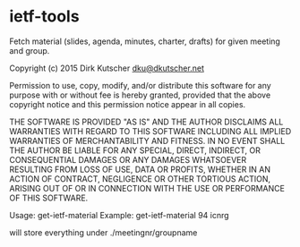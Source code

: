 # ietf-tools


Fetch material (slides, agenda, minutes, charter, drafts) for given meeting and group.

Copyright (c) 2015 Dirk Kutscher <dku@dkutscher.net>

Permission to use, copy, modify, and/or distribute this software for any
purpose with or without fee is hereby granted, provided that the above
copyright notice and this permission notice appear in all copies.

THE SOFTWARE IS PROVIDED "AS IS" AND THE AUTHOR DISCLAIMS ALL WARRANTIES WITH
REGARD TO THIS SOFTWARE INCLUDING ALL IMPLIED WARRANTIES OF MERCHANTABILITY AND
FITNESS. IN NO EVENT SHALL THE AUTHOR BE LIABLE FOR ANY SPECIAL, DIRECT,
INDIRECT, OR CONSEQUENTIAL DAMAGES OR ANY DAMAGES WHATSOEVER RESULTING FROM
LOSS OF USE, DATA OR PROFITS, WHETHER IN AN ACTION OF CONTRACT, NEGLIGENCE OR
OTHER TORTIOUS ACTION, ARISING OUT OF OR IN CONNECTION WITH THE USE OR
PERFORMANCE OF THIS SOFTWARE.

Usage: get-ietf-material <meetingnr> <groupname>
Example: get-ietf-material 94 icnrg

will store everything under ./meetingnr/groupname
